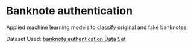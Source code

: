 # Banknote authentication
Applied machine learning models to classify original and fake banknotes.

Dataset Used: [banknote authentication Data Set](https://archive.ics.uci.edu/ml/datasets/banknote+authentication)
